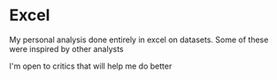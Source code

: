 # Excel
My personal analysis done entirely in excel on datasets. Some of these were inspired by other analysts

I'm open to critics that will help me do better
